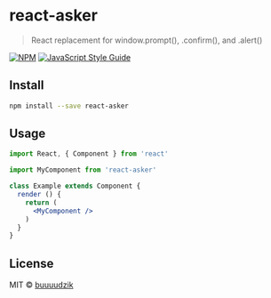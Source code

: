 # react-asker

> React replacement for window.prompt(), .confirm(), and .alert()

[![NPM](https://img.shields.io/npm/v/react-asker.svg)](https://www.npmjs.com/package/react-asker) [![JavaScript Style Guide](https://img.shields.io/badge/code_style-standard-brightgreen.svg)](https://standardjs.com)

## Install

```bash
npm install --save react-asker
```

## Usage

```jsx
import React, { Component } from 'react'

import MyComponent from 'react-asker'

class Example extends Component {
  render () {
    return (
      <MyComponent />
    )
  }
}
```

## License

MIT © [buuuudzik](https://github.com/buuuudzik)
